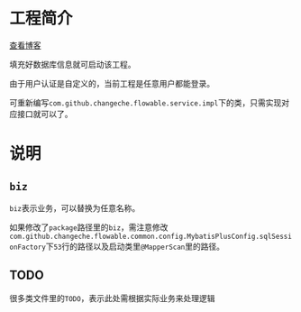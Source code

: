# 工程简介
[查看博客](https://blog.csdn.net/ooaash/article/details/120724635)

填充好数据库信息就可启动该工程。

由于用户认证是自定义的，当前工程是任意用户都能登录。

可重新编写`com.github.changeche.flowable.service.impl`下的类，只需实现对应接口就可以了。

# 说明
## `biz`
`biz`表示业务，可以替换为任意名称。

如果修改了`package`路径里的`biz`，需注意修改`com.github.changeche.flowable.common.config.MybatisPlusConfig.sqlSessionFactory`下`53`行的路径以及启动类里`@MapperScan`里的路径。
## TODO
很多类文件里的`TODO`，表示此处需根据实际业务来处理逻辑



